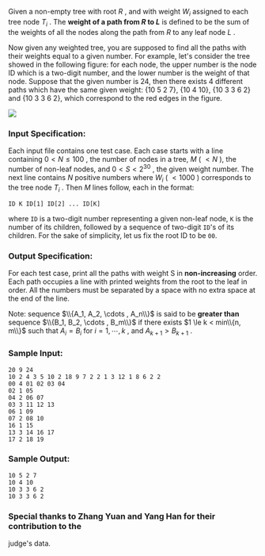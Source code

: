 <!-- Title
Path of Equal Weight (30)
-->
Given a non-empty tree with root $R$ , and with weight $W_i$ assigned to each
tree node $T_i$ . The **weight of a path from $R$ to $L$** is defined to be
the sum of the weights of all the nodes along the path from $R$ to any leaf
node $L$ .

Now given any weighted tree, you are supposed to find all the paths with their
weights equal to a given number. For example, let's consider the tree showed
in the following figure: for each node, the upper number is the node ID which
is a two-digit number, and the lower number is the weight of that node.
Suppose that the given number is 24, then there exists 4 different paths which
have the same given weight: {10 5 2 7}, {10 4 10}, {10 3 3 6 2} and {10 3 3 6
2}, which correspond to the red edges in the figure.

![](https://images.ptausercontent.com/212)

### Input Specification:

Each input file contains one test case. Each case starts with a line
containing $0 < N \le 100$ , the number of nodes in a tree, $M$ ( $< N$ ), the
number of non-leaf nodes, and $0 < S < 2^{30}$ , the given weight number. The
next line contains $N$ positive numbers where $W_i$ ( $<1000$ ) corresponds to
the tree node $T_i$ . Then $M$ lines follow, each in the format:

    
    
    ID K ID[1] ID[2] ... ID[K]
    

where `ID` is a two-digit number representing a given non-leaf node, `K` is
the number of its children, followed by a sequence of two-digit `ID`'s of its
children. For the sake of simplicity, let us fix the root ID to be `00`.

### Output Specification:

For each test case, print all the paths with weight S in **non-increasing**
order. Each path occupies a line with printed weights from the root to the
leaf in order. All the numbers must be separated by a space with no extra
space at the end of the line.

Note: sequence $\\{A_1, A_2, \cdots , A_n\\}$ is said to be **greater than**
sequence $\\{B_1, B_2, \cdots , B_m\\}$ if there exists $1 \le k < min\\{n,
m\\}$ such that $A_i = B_i$ for $i=1, \cdots , k$ , and $A_{k+1} > B_{k+1}$ .

### Sample Input:

    
    
    20 9 24
    10 2 4 3 5 10 2 18 9 7 2 2 1 3 12 1 8 6 2 2
    00 4 01 02 03 04
    02 1 05
    04 2 06 07
    03 3 11 12 13
    06 1 09
    07 2 08 10
    16 1 15
    13 3 14 16 17
    17 2 18 19
    

### Sample Output:

    
    
    10 5 2 7
    10 4 10
    10 3 3 6 2
    10 3 3 6 2
    

### Special thanks to Zhang Yuan and Yang Han for their contribution to the
judge's data.

